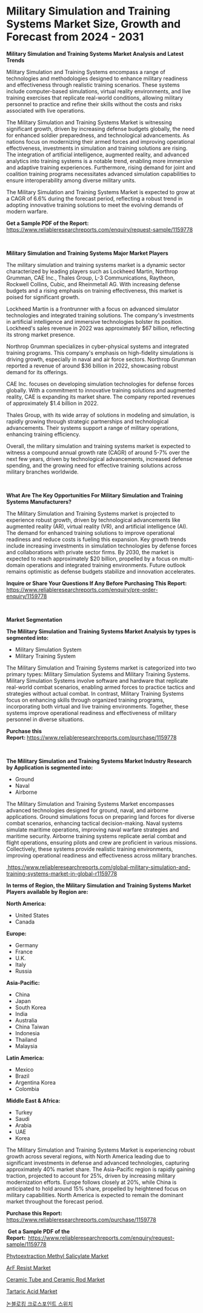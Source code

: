 <p><h1>Military Simulation and Training Systems Market Size, Growth and Forecast from 2024 - 2031</h1></p><p><strong>Military Simulation and Training Systems Market Analysis and Latest Trends</strong></p>
<p><p>Military Simulation and Training Systems encompass a range of technologies and methodologies designed to enhance military readiness and effectiveness through realistic training scenarios. These systems include computer-based simulations, virtual reality environments, and live training exercises that replicate real-world conditions, allowing military personnel to practice and refine their skills without the costs and risks associated with live operations.</p><p>The Military Simulation and Training Systems Market is witnessing significant growth, driven by increasing defense budgets globally, the need for enhanced soldier preparedness, and technological advancements. As nations focus on modernizing their armed forces and improving operational effectiveness, investments in simulation and training solutions are rising. The integration of artificial intelligence, augmented reality, and advanced analytics into training systems is a notable trend, enabling more immersive and adaptive training experiences. Furthermore, rising demand for joint and coalition training programs necessitates advanced simulation capabilities to ensure interoperability among diverse military units.</p><p>The Military Simulation and Training Systems Market is expected to grow at a CAGR of 6.6% during the forecast period, reflecting a robust trend in adopting innovative training solutions to meet the evolving demands of modern warfare.</p></p>
<p><strong>Get a Sample PDF of the Report:&nbsp;</strong> <a href="https://www.reliableresearchreports.com/enquiry/request-sample/1159778">https://www.reliableresearchreports.com/enquiry/request-sample/1159778</a></p>
<p>&nbsp;</p>
<p><strong>Military Simulation and Training Systems Major Market Players</strong></p>
<p><p>The military simulation and training systems market is a dynamic sector characterized by leading players such as Lockheed Martin, Northrop Grumman, CAE Inc., Thales Group, L-3 Communications, Raytheon, Rockwell Collins, Cubic, and Rheinmetall AG. With increasing defense budgets and a rising emphasis on training effectiveness, this market is poised for significant growth.</p><p>Lockheed Martin is a frontrunner with a focus on advanced simulator technologies and integrated training solutions. The company's investments in artificial intelligence and immersive technologies bolster its position. Lockheed's sales revenue in 2022 was approximately $67 billion, reflecting its strong market presence.</p><p>Northrop Grumman specializes in cyber-physical systems and integrated training programs. This company's emphasis on high-fidelity simulations is driving growth, especially in naval and air force sectors. Northrop Grumman reported a revenue of around $36 billion in 2022, showcasing robust demand for its offerings.</p><p>CAE Inc. focuses on developing simulation technologies for defense forces globally. With a commitment to innovative training solutions and augmented reality, CAE is expanding its market share. The company reported revenues of approximately $1.4 billion in 2022.</p><p>Thales Group, with its wide array of solutions in modeling and simulation, is rapidly growing through strategic partnerships and technological advancements. Their systems support a range of military operations, enhancing training efficiency.</p><p>Overall, the military simulation and training systems market is expected to witness a compound annual growth rate (CAGR) of around 5-7% over the next few years, driven by technological advancements, increased defense spending, and the growing need for effective training solutions across military branches worldwide.</p></p>
<p>&nbsp;</p>
<p><strong>What Are The Key Opportunities For Military Simulation and Training Systems Manufacturers?</strong></p>
<p><p>The Military Simulation and Training Systems market is projected to experience robust growth, driven by technological advancements like augmented reality (AR), virtual reality (VR), and artificial intelligence (AI). The demand for enhanced training solutions to improve operational readiness and reduce costs is fueling this expansion. Key growth trends include increasing investments in simulation technologies by defense forces and collaborations with private sector firms. By 2030, the market is expected to reach approximately $20 billion, propelled by a focus on multi-domain operations and integrated training environments. Future outlook remains optimistic as defense budgets stabilize and innovation accelerates.</p></p>
<p><strong>Inquire or Share Your Questions If Any Before Purchasing This Report:</strong> <a href="https://www.reliableresearchreports.com/enquiry/pre-order-enquiry/1159778">https://www.reliableresearchreports.com/enquiry/pre-order-enquiry/1159778</a></p>
<p>&nbsp;</p>
<p><strong>Market Segmentation</strong></p>
<p><strong>The Military Simulation and Training Systems Market Analysis by types is segmented into:</strong></p>
<p><ul><li>Military Simulation System</li><li>Military Training System</li></ul></p>
<p><p>The Military Simulation and Training Systems market is categorized into two primary types: Military Simulation Systems and Military Training Systems. Military Simulation Systems involve software and hardware that replicate real-world combat scenarios, enabling armed forces to practice tactics and strategies without actual combat. In contrast, Military Training Systems focus on enhancing skills through organized training programs, incorporating both virtual and live training environments. Together, these systems improve operational readiness and effectiveness of military personnel in diverse situations.</p></p>
<p><strong>Purchase this Report:&nbsp;</strong><a href="https://www.reliableresearchreports.com/purchase/1159778">https://www.reliableresearchreports.com/purchase/1159778</a></p>
<p>&nbsp;</p>
<p><strong>The Military Simulation and Training Systems Market Industry Research by Application is segmented into:</strong></p>
<p><ul><li>Ground</li><li>Naval</li><li>Airborne</li></ul></p>
<p><p>The Military Simulation and Training Systems Market encompasses advanced technologies designed for ground, naval, and airborne applications. Ground simulations focus on preparing land forces for diverse combat scenarios, enhancing tactical decision-making. Naval systems simulate maritime operations, improving naval warfare strategies and maritime security. Airborne training systems replicate aerial combat and flight operations, ensuring pilots and crew are proficient in various missions. Collectively, these systems provide realistic training environments, improving operational readiness and effectiveness across military branches.</p></p>
<p><a href="https://www.reliableresearchreports.com/global-military-simulation-and-training-systems-market-in-global-r1159778">&nbsp;https://www.reliableresearchreports.com/global-military-simulation-and-training-systems-market-in-global-r1159778</a></p>
<p><strong>In terms of Region, the Military Simulation and Training Systems Market Players available by Region are:</strong></p>
<p>
    <p> <strong> North America: </strong>
        <ul>
            <li>United States</li>
            <li>Canada</li>
        </ul>
        </p> 
    <p> <strong> Europe: </strong>
        <ul>
            <li>Germany</li>
            <li>France</li>
            <li>U.K.</li>
            <li>Italy</li>
            <li>Russia</li>
        </ul>
        </p> 
    <p> <strong> Asia-Pacific: </strong>
        <ul>
            <li>China</li>
            <li>Japan</li>
            <li>South Korea</li>
            <li>India</li>
            <li>Australia</li>
            <li>China Taiwan</li>
            <li>Indonesia</li>
            <li>Thailand</li>
            <li>Malaysia</li>
        </ul>
        </p> 
    <p> <strong> Latin America: </strong>
        <ul>
            <li>Mexico</li>
            <li>Brazil</li>
            <li>Argentina Korea</li>
            <li>Colombia</li>
        </ul>
        </p> 
    <p> <strong> Middle East & Africa: </strong>
        <ul>
            <li>Turkey</li>
            <li>Saudi</li>
            <li>Arabia</li>
            <li>UAE</li>
            <li>Korea</li>
        </ul>
    </p>
    </p>
<p><p>The Military Simulation and Training Systems Market is experiencing robust growth across several regions, with North America leading due to significant investments in defense and advanced technologies, capturing approximately 40% market share. The Asia-Pacific region is rapidly gaining traction, projected to account for 25%, driven by increasing military modernization efforts. Europe follows closely at 20%, while China is anticipated to hold around 15% share, propelled by heightened focus on military capabilities. North America is expected to remain the dominant market throughout the forecast period.</p></p>
<p><strong>Purchase this Report: </strong><a href="https://www.reliableresearchreports.com/purchase/1159778">https://www.reliableresearchreports.com/purchase/1159778</a></p>
<p>&nbsp;<strong>Get a Sample PDF of the Report:&nbsp;&nbsp;</strong><a href="https://www.reliableresearchreports.com/enquiry/request-sample/1159778">https://www.reliableresearchreports.com/enquiry/request-sample/1159778</a></p>
<p><strong></strong></p>
<p><p><a href="https://github.com/GraceTurner587/Market-Research-Report-List-1/blob/main/phytoextraction-methyl-salicylate-market.md">Phytoextraction Methyl Salicylate Market</a></p><p><a href="https://issuu.com/reportprime-2/docs/arf-resist-market-size-2030.pptx_bf828349e30e35">ArF Resist Market</a></p><p><a href="https://github.com/ParvinKhatun77/Market-Research-Report-List-1/blob/main/ceramic-tube-and-ceramic-rod-market.md">Ceramic Tube and Ceramic Rod Market</a></p><p><a href="https://www.linkedin.com/pulse/tartaric-acid-market-size-segmentation-trends-growth-analysis-qx8mf?trackingId=avfuK7dDQ92JiRYoDr%2B3zg%3D%3D">Tartaric Acid Market</a></p><p><a href="https://medium.com/@waynewhite33/%EC%84%B8%EA%B3%84-non-blocking-crosspoint-switches-market-%EC%9D%80-2024%EC%97%90%EC%84%9C-2031%EB%A1%9C-%EC%97%B0%ED%8F%89%EA%B7%A0-%EC%A6%9D%EA%B0%80%EC%9C%A8%EC%9D%84-%EB%B3%B4%EC%9D%BC-%EA%B2%83%EC%9C%BC%EB%A1%9C-%EC%98%88%EC%83%81%EB%90%A9%EB%8B%88%EB%8B%A4-d6433134566a">논블로킹 크로스포인트 스위치</a></p></p>